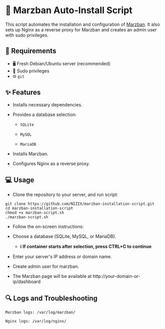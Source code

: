 # 🚀 Marzban Auto-Install Script
This script automates the installation and configuration of [Marzban](https://github.com/Gozargah/Marzban). It also sets up Nginx as a reverse proxy for Marzban and creates an admin user with sudo privileges.

## 🎯 Requirements
- 🖥️ Fresh Debian/Ubuntu server (recommended)
- 🔑 Sudo privileges
- 🌐 `git`

## ✨ Features
- Installs necessary dependencies.

- Provides a database selection:

  - `SQLite`

  - `MySQL`

  - `MariaDB`

- Installs Marzban.

- Configures Nginx as a reverse proxy.

## 💻 Usage
- Clone the repository to your server, and run script:

```
git clone https://github.com/NIZIX/marzban-installation-script.git
cd marzban-installation-script
chmod +x marzban-script.sh
./marzban-script.sh
```
- Follow the on-screen instructions:

- Choose a database (SQLite, MySQL, or MariaDB). 

  - **ℹ️ If container starts after selection, press CTRL+C to continue**

- Enter your server's IP address or domain name.

- Create admin user for marzban.

- The Marzban page will be available at http://your-domain-or-ip/dashboard

## 🔍 Logs and Troubleshooting
`Marzban logs: /var/log/marzban/`

`Nginx logs: /var/log/nginx/`
